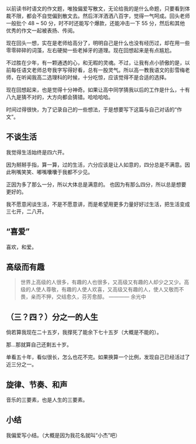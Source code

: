 以前读书时语文的作文题，唯独偏爱写散文，无论给我的是什么命题，只要看到体裁不限，都会不自觉偏到散文去。然后洋洋洒洒八百字，觉得一气呵成。回头老师一般批个 48 ~ 50 分，时不时还能写个爆款，还能冲击一下 55 分，然后和其他优秀的作文一起被表扬、传阅。

现在回头一想，实在是老师给高分了，明明自己是什么也没有经历过，却在用一些零零碎碎的词藻，左右硬拗一些老掉牙的道理。现在回想起来是有点尴尬。

不过胜在少年，有一颗通透的心，和无暇的灵魂。不过，让我有点小骄傲的是，以前每任语文老师总夸我字写得好看，总有一股灵气。所以高一教我语文的彭雪梅老师，在听闻我高二选理科的时候，十分吃惊，应该觉得不是合适的选择。

现在回想起来，也是觉得十分神奇。如果让高中同学猜我以后的工作是什么，十有八九是猜不对的，大方向都会猜错。哈哈哈哈。

时间过得很快，为了记录自己的一些想法，于是想要写下这篇与自己对话的“作文”。

## 不谈生活

我觉得生活始终是四六开。

因为掰掰手指，算一算，过的生活，六分应该是让人如意的，四分总是不满意。因此咧嘴笑笑、嘟嘴囔囔于我都不少见。

正因为多了那么一分，所以大体总是满意的。
也因为有那么四分，所以总是想要更好的。

我不愿意闲谈生活，不是不愿意讲，而是希望用更多力量好好过生活，把生活变成三七开，二八开。

## “喜爱”

喜欢，和爱。

## 高级而有趣

> 世界上高级的人很多，有趣的人也很多，又高级又有趣的人却少之又少。高级的人使人尊敬，有趣的人使人欢喜，又高级又有趣的人，使人又敬而不畏，亲而不狎，交结愈久，芬芳愈醇。 ———— 余光中

## （三？四？）分之一的人生

倘若算我现在二十五岁，我撑死了能余下七十五岁（大概是不能的）。

那...那就算自己还剩五十岁。

单看五十年，看似很长，怎么也花不完。如果换算一个比例，发现自己已经活过了近三分之一。

## 旋律、节奏、和声

音乐的三要素，也是人生的三要素。

## 小结

我偏爱写小结。（大概是因为我花名就叫“小杰”吧）
